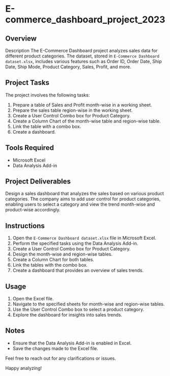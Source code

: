 # E-commerce_dashboard_project_2023
## Overview
Description
The E-Commerce Dashboard project analyzes sales data for different product categories. The dataset, stored in `E-Commerce Dashboard dataset.xlsx`, includes various features such as Order ID, Order Date, Ship Date, Ship Mode, Product Category, Sales, Profit, and more.

## Project Tasks

The project involves the following tasks:

1. Prepare a table of Sales and Profit month-wise in a working sheet.
2. Prepare the sales table region-wise in the working sheet.
3. Create a User Control Combo box for Product Category.
4. Create a Column Chart of the month-wise table and region-wise table.
5. Link the table with a combo box.
6. Create a dashboard.

## Tools Required

- Microsoft Excel
- Data Analysis Add-in

## Project Deliverables

Design a sales dashboard that analyzes the sales based on various product categories. The company aims to add user control for product categories, enabling users to select a category and view the trend month-wise and product-wise accordingly.

## Instructions

1. Open the `E-Commerce Dashboard dataset.xlsx` file in Microsoft Excel.
2. Perform the specified tasks using the Data Analysis Add-in.
3. Create a User Control Combo box for Product Category.
4. Design the month-wise and region-wise tables.
5. Create a Column Chart for both tables.
6. Link the tables with the combo box.
7. Create a dashboard that provides an overview of sales trends.

## Usage

1. Open the Excel file.
2. Navigate to the specified sheets for month-wise and region-wise tables.
3. Use the User Control Combo box to select a product category.
4. Explore the dashboard for insights into sales trends.

## Notes

- Ensure that the Data Analysis Add-in is enabled in Excel.
- Save the changes made to the Excel file.

Feel free to reach out for any clarifications or issues.

Happy analyzing!
